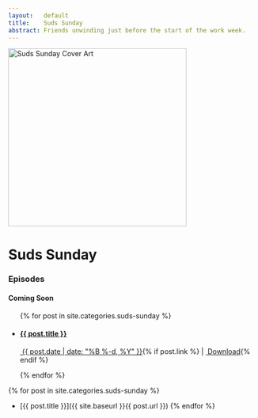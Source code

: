 ```yaml
---
layout:   default
title:    Suds Sunday
abstract: Friends unwinding just before the start of the work week.
---
```

<img src="http://media.take37.com/suds-sunday/SudsSunday-360x360.png" width="360" height="360" class="img-responsive pull-right" alt="Suds Sunday Cover Art" />

Suds Sunday
===========

### Episodes

#### Coming Soon

<ul>
{% for post in site.categories.suds-sunday %}
	<li>
		<h4><a href="{{ site.baseurl }}{{ post.url }}">{{ post.title }}</a></h4>
		<p class="post-links">
			<a href="{{ site.baseurl }}{{ post.url }}"><i class="fa fa-calendar"></i>&nbsp;{{ post.date | date: "%B %-d, %Y" }}</a>{% if post.link %} | <span><a href="{{ post.link | replace: 'http://', 'http://www.podtrac.com/pts/redirect.m4a/' }}"><i class="fa fa-cloud-download"></i>&nbsp;Download</a></span>{% endif %}
		</p>
	</li>
{% endfor %}
</ul>

{% for post in site.categories.suds-sunday %}
* [{{ post.title }}]({{ site.baseurl }}{{ post.url }})
{% endfor %}